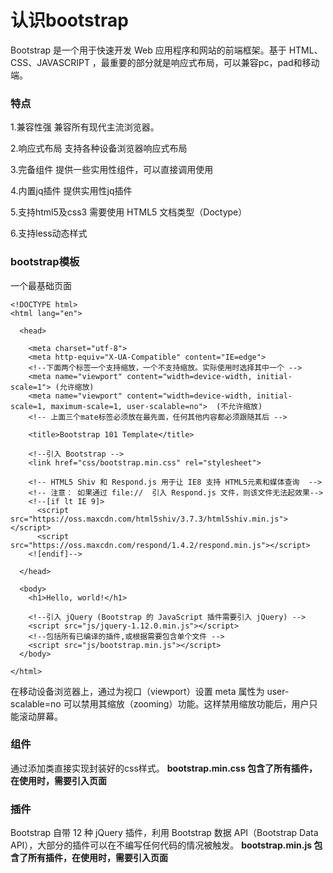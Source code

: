 认识bootstrap
===================
Bootstrap 是一个用于快速开发 Web 应用程序和网站的前端框架。基于 HTML、CSS、JAVASCRIPT ，最重要的部分就是响应式布局，可以兼容pc，pad和移动端。

###  特点
1.兼容性强
兼容所有现代主流浏览器。

2.响应式布局
支持各种设备浏览器响应式布局

3.完备组件
提供一些实用性组件，可以直接调用使用

4.内置jq插件
提供实用性jq插件

5.支持html5及css3
需要使用 HTML5 文档类型（Doctype）

6.支持less动态样式

###  bootstrap模板
一个最基础页面

    <!DOCTYPE html>
    <html lang="en">

      <head>

        <meta charset="utf-8">
        <meta http-equiv="X-UA-Compatible" content="IE=edge">
        <!--下面两个标签一个支持缩放，一个不支持缩放。实际使用时选择其中一个 -->
        <meta name="viewport" content="width=device-width, initial-scale=1"> (允许缩放)
        <meta name="viewport" content="width=device-width, initial-scale=1, maximum-scale=1, user-scalable=no">  (不允许缩放)
        <!-- 上面三个mate标签必须放在最先面，任何其他内容都必须跟随其后 -->

        <title>Bootstrap 101 Template</title>

        <!--引入 Bootstrap -->
        <link href="css/bootstrap.min.css" rel="stylesheet">

        <!-- HTML5 Shiv 和 Respond.js 用于让 IE8 支持 HTML5元素和媒体查询  -->
        <!-- 注意： 如果通过 file://  引入 Respond.js 文件，则该文件无法起效果-->
        <!--[if lt IE 9]>
          <script src="https://oss.maxcdn.com/html5shiv/3.7.3/html5shiv.min.js"></script>
          <script src="https://oss.maxcdn.com/respond/1.4.2/respond.min.js"></script>
        <![endif]-->

      </head>

      <body>
        <h1>Hello, world!</h1>

        <!--引入 jQuery (Bootstrap 的 JavaScript 插件需要引入 jQuery) -->
        <script src="js/jquery-1.12.0.min.js"></script>
        <!--包括所有已编译的插件,或根据需要包含单个文件 -->
        <script src="js/bootstrap.min.js"></script>
      </body>

    </html>
在移动设备浏览器上，通过为视口（viewport）设置 meta 属性为 user-scalable=no 可以禁用其缩放（zooming）功能。这样禁用缩放功能后，用户只能滚动屏幕。
###  组件
通过添加类直接实现封装好的css样式。
**bootstrap.min.css 包含了所有插件，在使用时，需要引入页面**

###  插件
Bootstrap 自带 12 种 jQuery 插件，利用 Bootstrap 数据 API（Bootstrap Data API），大部分的插件可以在不编写任何代码的情况被触发。
**bootstrap.min.js 包含了所有插件，在使用时，需要引入页面**